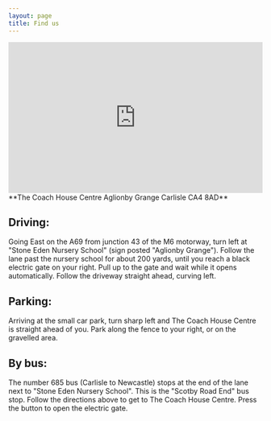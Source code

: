 ```yaml
---
layout: page
title: Find us
---
```

<iframe src="https://www.google.com/maps/embed?pb=!1m14!1m8!1m3!1d51918.00053419444!2d-2.875268565750372!3d54.894617353023946!3m2!1i1024!2i768!4f13.1!3m3!1m2!1s0x0%3A0xf6549cacef59a40a!2sThe+Happy+Mums+Foundation+CIC!5e0!3m2!1sen!2suk!4v1455653101447" width="100%" height="300px"  frameborder="0" style="border:0" allowfullscreen></iframe>
**The Coach House Centre  
Aglionby Grange  
Carlisle  
CA4 8AD** 
 
## Driving:
Going East on the A69 from junction 43 of the M6 motorway, turn left at "Stone Eden Nursery School" (sign posted "Aglionby Grange"). 
Follow the lane past the nursery school for about 200 yards, until you reach a black electric gate on your right. 
Pull up to the gate and wait while it opens automatically. Follow the driveway straight ahead, curving left.
 
## Parking:
Arriving at the small car park, turn sharp left and The Coach House Centre is straight ahead of you. Park along the fence to your right, or on the gravelled area. 
 
## By bus:
The number 685 bus (Carlisle to Newcastle) stops at the end of the lane next to "Stone Eden Nursery School". This is the "Scotby Road End" bus stop. 
Follow the directions above to get to The Coach House Centre. Press the button to open the electric gate. 